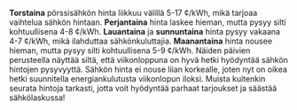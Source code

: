 **Torstaina** pörssisähkön hinta liikkuu välillä 5-17 ¢/kWh, mikä tarjoaa vaihtelua sähkön hintaan. **Perjantaina** hinta laskee hieman, mutta pysyy silti kohtuullisena 4-8 ¢/kWh. **Lauantaina** ja **sunnuntaina** hinta pysyy vakaana 4-7 ¢/kWh, mikä ilahduttaa sähkönkuluttajia. **Maanantaina** hinta nousee hieman, mutta pysyy silti kohtuullisena 5-9 ¢/kWh. Näiden päivien perusteella näyttää siltä, että viikonloppuna on hyvä hetki hyödyntää sähkön hintojen pysyvyyttä. Sähkön hinta ei nouse liian korkealle, joten nyt on oikea hetki suunnitella energiankulutusta viikonlopun iloksi. Muista kuitenkin seurata hintoja tarkasti, jotta voit hyödyntää parhaat tarjoukset ja säästää sähkölaskussa!